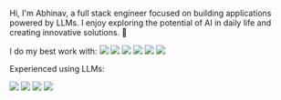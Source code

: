 Hi, I'm Abhinav, a full stack engineer focused on building applications powered by LLMs. I enjoy exploring the potential of AI in daily life and creating innovative solutions. 🌟

I do my best work with:
![](https://img.shields.io/badge/TypeScript-0?style=flat-square&logo=typescript&color=3178c6&logoColor=FFF)
![](https://img.shields.io/badge/Next.js-0?style=flat-square&logo=Next.js&color=000000&logoColor=FFF)
![](https://img.shields.io/badge/Node.js-0?style=flat-square&logo=Node.js&color=509941&logoColor=FFF)
![](https://img.shields.io/badge/Material_UI-0?style=flat-square&logo=MUI&color=007FFF&logoColor=FFF)
![](https://img.shields.io/badge/Figma-0?style=flat-square&logo=Figma&color=F24E1E&logoColor=FFF)
![](https://img.shields.io/badge/VS_Code-0?style=flat-square&logo=VisualStudioCode&color=0066b8&logoColor=FFF)

Experienced using LLMs:

![](https://img.shields.io/badge/GPT-0?style=flat-square&logo=OpenAI&color=412991&logoColor=FFF)
![](https://img.shields.io/badge/Claude-0?style=flat-square&logo=Anthropic&color=191919&logoColor=FFF)
![](https://img.shields.io/badge/Llama-0?style=flat-square&logo=Meta&color=0467DF&logoColor=FFF)
![](https://img.shields.io/badge/Gemini-0?style=flat-square&logo=googlegemini&color=8E75B2&logoColor=FFF)


<!-- Add any additional content you'd like to include here -->

<!--
![Nauxie github stats](https://github-readme-stats.vercel.app/api?username=Nauxie&show_icons=true&theme=dracula)

<img src="https://img.shields.io/static/v1?label=<LABEL>&message=<MESSAGE>&color=<COLOR>" align="right" />
brightgreengreenyellowgreenyelloworangeredbluelightgrey
successimportantcriticalinformationalinactive
bluevioletff69b49cf
-->

<!--
Here are some ideas to get you started: 👋

- 🔭 I'm currently working on ...
- 🌱 I'm currently learning ...
- 👯 I'm looking to collaborate on ...
- 🤔 I'm looking for help with ...
- 💬 Ask me about ...
- 📫 How to reach me: ...
- 😄 Pronouns: ...
- ⚡ Fun fact: ...
-->
